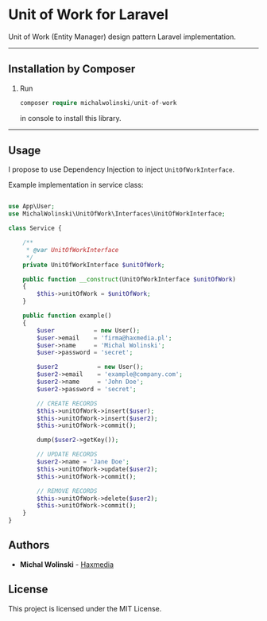 # Unit of Work for Laravel

Unit of Work (Entity Manager) design pattern Laravel implementation.

---
## Installation by Composer
1. Run
    ```php   
    composer require michalwolinski/unit-of-work
    ``` 
    in console to install this library.
---

## Usage

I propose to use Dependency Injection to inject `UnitOfWorkInterface`.

Example implementation in service class:
```php

use App\User;
use MichalWolinski\UnitOfWork\Interfaces\UnitOfWorkInterface;

class Service {

    /**
     * @var UnitOfWorkInterface
     */
    private UnitOfWorkInterface $unitOfWork;

    public function __construct(UnitOfWorkInterface $unitOfWork)
    {
        $this->unitOfWork = $unitOfWork;
    }

    public function example()
    {
        $user           = new User();
        $user->email    = 'firma@haxmedia.pl';
        $user->name     = 'Michal Wolinski';
        $user->password = 'secret';

        $user2           = new User();
        $user2->email    = 'example@company.com';
        $user2->name     = 'John Doe';
        $user2->password = 'secret';

        // CREATE RECORDS
        $this->unitOfWork->insert($user);
        $this->unitOfWork->insert($user2);
        $this->unitOfWork->commit();

        dump($user2->getKey());

        // UPDATE RECORDS
        $user2->name = 'Jane Doe';
        $this->unitOfWork->update($user2);
        $this->unitOfWork->commit();

        // REMOVE RECORDS
        $this->unitOfWork->delete($user2);
        $this->unitOfWork->commit();
    }
}
```

## Authors

* **Michal Wolinski** - [Haxmedia](https://haxmedia.pl)

## License

This project is licensed under the MIT License.